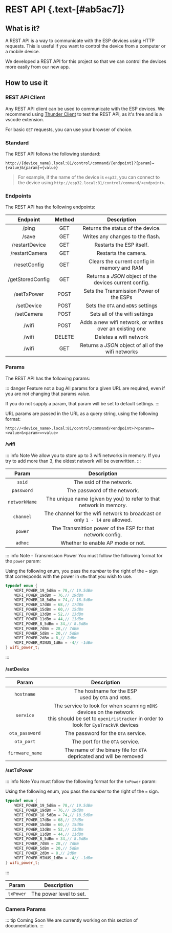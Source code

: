# REST API {.text-[#ab5ac7]}

## What is it?

A REST API is a way to communicate with the ESP devices using HTTP requests. This is useful if you want to control the device from a computer or a mobile device.

We developed a REST API for this project so that we can control the devices more easily from our new app.

## How to use it

### REST API Client

Any REST API client can be used to communicate with the ESP devices. We recommend using [Thunder Client](https://www.thunderclient.com/) to test the REST API, as it's free and is a vscode extension.

For basic `GET` requests, you can use your browser of choice.

### Standard

The REST API follows the following standard:

```
http://{device_name}.local:81/control/command/{endpoint}?{param}={value}&{param}={value}
```

> For example, if the name of the device is `esp32`, you can connect to the device using `http://esp32.local:81/control/command/<endpoint>`.

### Endpoints

The REST API has the following endpoints:

| Endpoint | Method | Description |
| :------: | :----: | :---------: |
| /ping | GET | Returns the status of the device. |
| /save | GET | Writes any changes to the flash. |
| /restartDevice | GET | Restarts the ESP itself. |
| /restartCamera | GET | Restarts the camera. |
| /resetConfig | GET | Clears the current config in memory and RAM |
| /getStoredConfig | GET | Returns a _JSON_ object of the devices current config. |
| /setTxPower | POST | Sets the Transmission Power of the ESPs |
| /setDevice | POST | Sets the `OTA` and `mDNS` settings |
| /setCamera | POST | Sets all of the wifi settings |
| /wifi | POST | Adds a new wifi network, or writes over an existing one |
| /wifi | DELETE | Deletes a wifi network |
| /wifi | GET | Returns a _JSON_ object of all of the wifi networks |

### Params

The REST API has the following params:

::: danger Feature not a bug
All params for a given URL are required, even if you are not changing that params value.

If you do not supply a param, that param will be set to default settings.
:::

URL params are passed in the URL as a query string, using the following format:

`http://<device_name>.local:81/control/command/<endpoint>?<param>=<value>&<param>=<value>`

#### /wifi

::: info Note
We allow you to store up to 3 wifi networks in memory. If you try to add more than 3, the oldest network will be overwritten.
:::

| Param | Description |
| :---: | :---------: |
| `ssid` | The ssid of the network. |
| `password` | The password of the network. |
| `networkName` | The unique name (given by you) to refer to that network in memory. |
| `channel` | The channel for the wifi network to broadcast on <br /> only `1 - 14` are allowed. |
| `power` | The Transmittion power of the ESP for that network config. |
| `adhoc` | Whether to enable AP mode or not. |

::: info Note - Transmission Power
You must follow the following format for the `power` param:

Using the following enum, you pass the _number_ to the right of the `=` sign that corresponds with the power in `dBm` that you wish to use.

```cpp
typedef enum {
    WIFI_POWER_19_5dBm = 78,// 19.5dBm
    WIFI_POWER_19dBm = 76,// 19dBm
    WIFI_POWER_18_5dBm = 74,// 18.5dBm
    WIFI_POWER_17dBm = 68,// 17dBm
    WIFI_POWER_15dBm = 60,// 15dBm
    WIFI_POWER_13dBm = 52,// 13dBm
    WIFI_POWER_11dBm = 44,// 11dBm
    WIFI_POWER_8_5dBm = 34,// 8.5dBm
    WIFI_POWER_7dBm = 28,// 7dBm
    WIFI_POWER_5dBm = 20,// 5dBm
    WIFI_POWER_2dBm = 8,// 2dBm
    WIFI_POWER_MINUS_1dBm = -4// -1dBm
} wifi_power_t;
```

:::

#### /setDevice

| Param | Description |
| :---: | :---------: |
| `hostname` | The hostname for the ESP <br /> used by `OTA` and `mDNS`. |
| `service` | The service to look for when scanning `mDNS` devices on the network <br /> this should be set to `openiristracker` in order to look for `EyeTrackVR` devices  |
| `ota_password` | The password for the `OTA` service. |
| `ota_port` | The port for the `OTA` service. |
| `firmware_name` | The name of the binary file for `OTA` <br /> depricated and will be removed |

#### /setTxPower

::: info Note
You must follow the following format for the `txPower` param:

Using the following enum, you pass the _number_ to the right of the `=` sign.

```cpp
typedef enum {
    WIFI_POWER_19_5dBm = 78,// 19.5dBm
    WIFI_POWER_19dBm = 76,// 19dBm
    WIFI_POWER_18_5dBm = 74,// 18.5dBm
    WIFI_POWER_17dBm = 68,// 17dBm
    WIFI_POWER_15dBm = 60,// 15dBm
    WIFI_POWER_13dBm = 52,// 13dBm
    WIFI_POWER_11dBm = 44,// 11dBm
    WIFI_POWER_8_5dBm = 34,// 8.5dBm
    WIFI_POWER_7dBm = 28,// 7dBm
    WIFI_POWER_5dBm = 20,// 5dBm
    WIFI_POWER_2dBm = 8,// 2dBm
    WIFI_POWER_MINUS_1dBm = -4// -1dBm
} wifi_power_t;
```

:::

| Param | Description |
| :---: | :---------: |
| `txPower` | The power level to set. |

### Camera Params

::: tip Coming Soon
We are currently working on this section of documentation.
:::